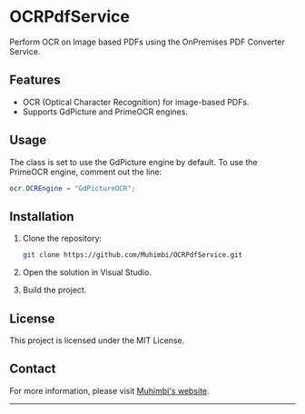 # OCRPdfService

Perform OCR on Image based PDFs using the OnPremises PDF Converter Service. 

## Features

- OCR (Optical Character Recognition) for image-based PDFs.
- Supports GdPicture and PrimeOCR engines.

## Usage

The class is set to use the GdPicture engine by default. To use the PrimeOCR engine, comment out the line:
```csharp
ocr.OCREngine = "GdPictureOCR";
```

## Installation

1. Clone the repository:
   ```bash
   git clone https://github.com/Muhimbi/OCRPdfService.git
   ```

2. Open the solution in Visual Studio.

3. Build the project.

## License

This project is licensed under the MIT License.

## Contact

For more information, please visit [Muhimbi's website](https://www.muhimbi.com/).

---

 
